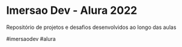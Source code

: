 # Imersao Dev - Alura 2022

Repositório de projetos e desafios desenvolvidos ao longo das aulas

#imersaodev #alura
